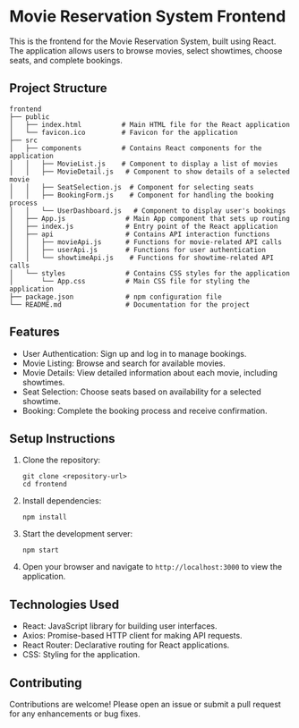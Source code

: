 # Movie Reservation System Frontend

This is the frontend for the Movie Reservation System, built using React. The application allows users to browse movies, select showtimes, choose seats, and complete bookings.

## Project Structure

```
frontend
├── public
│   ├── index.html          # Main HTML file for the React application
│   └── favicon.ico         # Favicon for the application
├── src
│   ├── components          # Contains React components for the application
│   │   ├── MovieList.js    # Component to display a list of movies
│   │   ├── MovieDetail.js   # Component to show details of a selected movie
│   │   ├── SeatSelection.js  # Component for selecting seats
│   │   ├── BookingForm.js    # Component for handling the booking process
│   │   └── UserDashboard.js   # Component to display user's bookings
│   ├── App.js               # Main App component that sets up routing
│   ├── index.js             # Entry point of the React application
│   ├── api                  # Contains API interaction functions
│   │   ├── movieApi.js      # Functions for movie-related API calls
│   │   ├── userApi.js       # Functions for user authentication
│   │   └── showtimeApi.js    # Functions for showtime-related API calls
│   └── styles               # Contains CSS styles for the application
│       └── App.css          # Main CSS file for styling the application
├── package.json             # npm configuration file
└── README.md                # Documentation for the project
```

## Features

- User Authentication: Sign up and log in to manage bookings.
- Movie Listing: Browse and search for available movies.
- Movie Details: View detailed information about each movie, including showtimes.
- Seat Selection: Choose seats based on availability for a selected showtime.
- Booking: Complete the booking process and receive confirmation.

## Setup Instructions

1. Clone the repository:
   ```
   git clone <repository-url>
   cd frontend
   ```

2. Install dependencies:
   ```
   npm install
   ```

3. Start the development server:
   ```
   npm start
   ```

4. Open your browser and navigate to `http://localhost:3000` to view the application.

## Technologies Used

- React: JavaScript library for building user interfaces.
- Axios: Promise-based HTTP client for making API requests.
- React Router: Declarative routing for React applications.
- CSS: Styling for the application.

## Contributing

Contributions are welcome! Please open an issue or submit a pull request for any enhancements or bug fixes.